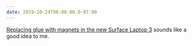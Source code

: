 ```yaml
---
date: 2019-10-24T06:00:00.0-07:00
---
```


[Replacing glue with magnets in the new Surface Laptop 3](https://www.theverge.com/2019/10/23/20929530/microsoft-surface-laptop-3-easy-open-up-repair-fix-ifixit-teardown) sounds like a good idea to me.